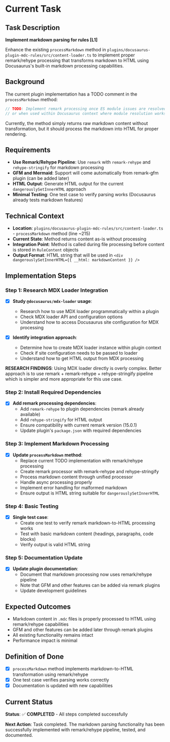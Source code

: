 # Current Task

## Task Description
**Implement markdown parsing for rules [L1]**

Enhance the existing `processMarkdown` method in `plugins/docusaurus-plugin-mdc-rules/src/content-loader.ts` to implement proper remark/rehype processing that transforms markdown to HTML using Docusaurus's built-in markdown processing capabilities.

## Background
The current plugin implementation has a TODO comment in the `processMarkdown` method:
```typescript
// TODO: Implement remark processing once ES module issues are resolved
// or when used within Docusaurus context where module resolution works properly
```

Currently, the method simply returns raw markdown content without transformation, but it should process the markdown into HTML for proper rendering.

## Requirements
- **Use Remark/Rehype Pipeline**: Use `remark` with `remark-rehype` and `rehype-stringify` for markdown processing
- **GFM and Mermaid**: Support will come automatically from remark-gfm plugin (can be added later)
- **HTML Output**: Generate HTML output for the current `dangerouslySetInnerHTML` approach
- **Minimal Testing**: One test case to verify parsing works (Docusaurus already tests markdown features)

## Technical Context
- **Location**: `plugins/docusaurus-plugin-mdc-rules/src/content-loader.ts` - `processMarkdown` method (line ~215)
- **Current State**: Method returns content as-is without processing
- **Integration Point**: Method is called during file processing before content is stored in `RuleContent` objects
- **Output Format**: HTML string that will be used in `<div dangerouslySetInnerHTML={{ __html: markdownContent }} />`

## Implementation Steps

### Step 1: Research MDX Loader Integration
- [x] **Study `@docusaurus/mdx-loader` usage**:
   - Research how to use MDX loader programmatically within a plugin
   - Check MDX loader API and configuration options
   - Understand how to access Docusaurus site configuration for MDX processing

- [x] **Identify integration approach**:
   - Determine how to create MDX loader instance within plugin context
   - Check if site configuration needs to be passed to loader
   - Understand how to get HTML output from MDX processing

**RESEARCH FINDINGS**: Using MDX loader directly is overly complex. Better approach is to use remark + remark-rehype + rehype-stringify pipeline which is simpler and more appropriate for this use case.

### Step 2: Install Required Dependencies
- [x] **Add remark processing dependencies**:
   - Add `remark-rehype` to plugin dependencies (remark already available)
   - Add `rehype-stringify` for HTML output
   - Ensure compatibility with current remark version (15.0.1)
   - Update plugin's `package.json` with required dependencies

### Step 3: Implement Markdown Processing
- [x] **Update `processMarkdown` method**:
   - Replace current TODO implementation with remark/rehype processing
   - Create remark processor with remark-rehype and rehype-stringify
   - Process markdown content through unified processor
   - Handle async processing properly
   - Implement error handling for malformed markdown
   - Ensure output is HTML string suitable for `dangerouslySetInnerHTML`

### Step 4: Basic Testing
- [x] **Single test case**:
   - Create one test to verify remark markdown-to-HTML processing works
   - Test with basic markdown content (headings, paragraphs, code blocks)
   - Verify output is valid HTML string

### Step 5: Documentation Update
- [x] **Update plugin documentation**:
   - Document that markdown processing now uses remark/rehype pipeline
   - Note that GFM and other features can be added via remark plugins
   - Update development guidelines

## Expected Outcomes
- Markdown content in `.mdc` files is properly processed to HTML using remark/rehype capabilities
- GFM and other features can be added later through remark plugins
- All existing functionality remains intact
- Performance impact is minimal

## Definition of Done
- [x] `processMarkdown` method implements markdown-to-HTML transformation using remark/rehype
- [x] One test case verifies parsing works correctly
- [x] Documentation is updated with new capabilities

## Current Status
**Status**: ✅ **COMPLETED** - All steps completed successfully

**Next Action**: Task completed. The markdown parsing functionality has been successfully implemented with remark/rehype pipeline, tested, and documented. 